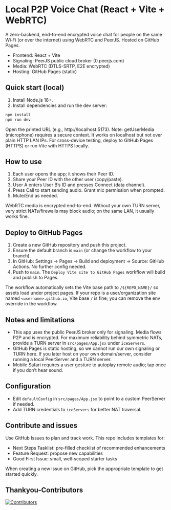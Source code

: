 # Local P2P Voice Chat (React + Vite + WebRTC)

A zero-backend, end-to-end encrypted voice chat for people on the same Wi‑Fi (or over the internet) using WebRTC and PeerJS. Hosted on GitHub Pages.

- Frontend: React + Vite
- Signaling: PeerJS public cloud broker (0.peerjs.com)
- Media: WebRTC (DTLS-SRTP, E2E encrypted)
- Hosting: GitHub Pages (static)

## Quick start (local)

1. Install Node.js 18+.
2. Install dependencies and run the dev server:

```bash
npm install
npm run dev
```

Open the printed URL (e.g., http://localhost:5173). Note: getUserMedia (microphone) requires a secure context. It works on localhost but not over plain HTTP LAN IPs. For cross-device testing, deploy to GitHub Pages (HTTPS) or run Vite with HTTPS locally.

## How to use

1. Each user opens the app; it shows their Peer ID.
2. Share your Peer ID with the other user (copy/paste).
3. User A enters User B’s ID and presses Connect (data channel).
4. Press Call to start sending audio. Grant mic permission when prompted.
5. Mute/End as needed.

WebRTC media is encrypted end-to-end. Without your own TURN server, very strict NATs/firewalls may block audio; on the same LAN, it usually works fine.

## Deploy to GitHub Pages

1. Create a new GitHub repository and push this project.
2. Ensure the default branch is `main` (or change the workflow to your branch).
3. In GitHub: Settings → Pages → Build and deployment → Source: GitHub Actions. No further config needed.
4. Push to `main`. The `Deploy Vite site to GitHub Pages` workflow will build and publish to Pages.

The workflow automatically sets the Vite base path to `/${REPO_NAME}/` so assets load under project pages. If your repo is a user/organization site named `<username>.github.io`, Vite base `/` is fine; you can remove the env override in the workflow.

## Notes and limitations

- This app uses the public PeerJS broker only for signaling. Media flows P2P and is encrypted. For maximum reliability behind symmetric NATs, provide a TURN server in `src/pages/App.jsx` under `iceServers`.
- GitHub Pages is static hosting, so we cannot run our own signaling or TURN here. If you later host on your own domain/server, consider running a local PeerServer and a TURN server.
- Mobile Safari requires a user gesture to autoplay remote audio; tap once if you don’t hear sound.

## Configuration

- Edit `defaultConfig` in `src/pages/App.jsx` to point to a custom PeerServer if needed.
- Add TURN credentials to `iceServers` for better NAT traversal.

## Contribute and issues

Use GitHub Issues to plan and track work. This repo includes templates for:

- Next Steps Tasklist: pre-filled checklist of recommended enhancements
- Feature Request: propose new capabilities
- Good First Issue: small, well-scoped starter tasks

When creating a new issue on GitHub, pick the appropriate template to get started quickly.

## Thankyou-Contributors

<a href="https://github.com/Rohit-554/Peer-Hacktoberfest/graphs/contributors">
	<img src="https://contrib.rocks/image?repo=Rohit-554/Peer-Hacktoberfest" alt="Contributors" />

</a>
